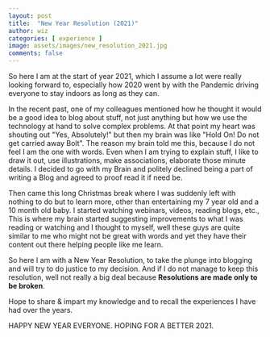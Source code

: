 ```yaml
---
layout: post
title:  "New Year Resolution (2021)"
author: wiz
categories: [ experience ]
image: assets/images/new_resolution_2021.jpg
comments: false
---
```


So here I am at the start of year 2021, which I assume a lot were really looking forward to, especially how 2020 went by with the Pandemic driving everyone to stay indoors as long as they can.

In the recent past, one of my colleagues mentioned how he thought it would be a good idea to blog about stuff, not just anything but how we use the technology at hand to solve complex problems. At that point my heart was shouting out "Yes, Absolutely!" but then my brain was like "Hold On! Do not get carried away Bolt". The reason my brain told me this, because I do not feel I am the one with words. Even when I am trying to explain stuff, I like to draw it out, use illustrations, make associations, elaborate those minute details. I decided to go with my Brain and politely declined being a part of writing a Blog and agreed to proof read it if need be.

Then came this long Christmas break where I was suddenly left with nothing to do but to learn more, other than entertaining my 7 year old and a 10 month old baby. I started watching webinars, videos, reading blogs, etc., This is where my brain started suggesting improvements to what I was reading or watching and I thought to myself, well these guys are quite similar to me who might not be great with words and yet they have their content out there helping people like me learn.

So here I am with a New Year Resolution, to take the plunge into blogging and will try to do justice to my decision. And if I do not manage to keep this resolution, well not really a big deal because **Resolutions are made only to be broken**.

Hope to share & impart my knowledge and to recall the experiences I have had over the years.

HAPPY NEW YEAR EVERYONE. HOPING FOR A BETTER 2021.